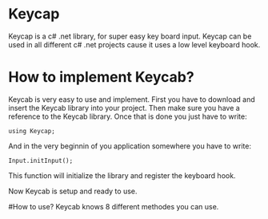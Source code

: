 # Keycap
Keycap is a c# .net library, for super easy key board input. Keycap can be used in all different c# .net projects cause it uses a low level keyboard hook.

# How to implement Keycab?
Keycab is very easy to use and implement.
First you have to download and insert the Keycab library into your project.
Then make sure you have a reference to the Keycab library.
Once that is done you just have to write:

	using Keycap;
	
And in the very beginnin of you application somewhere you have to write:

	Input.initInput();
	
This function will initialize the library and register the keyboard hook.

Now Keycab is setup and ready to use.

#How to use?
Keycab knows 8 different methodes you can use.
